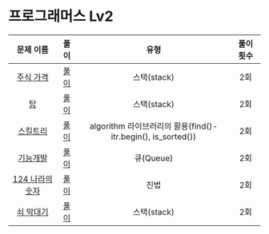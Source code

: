 # 프로그래머스 Lv2

| 문제 이름                             | 풀이                                  | 유형                                  | 풀이 횟수                           |
|:------------------------------:|:---------------------------------:|:---------------------------------:|:---------------------------------:|
|[주식 가격](https://programmers.co.kr/learn/courses/30/lessons/42584) |[풀이](/StockPrice/StockPrice/main.cpp) |스택(stack)   |2회 |
|[탑](https://programmers.co.kr/learn/courses/30/lessons/42588) |[풀이](/Tower/Tower/main.cpp) |스택(stack)   |2회 |
|[스킬트리](https://programmers.co.kr/learn/courses/30/lessons/49993) |[풀이](/SkillTree/SkillTree/main.cpp) |algorithm 라이브러리의 활용(find()-itr.begin(), is_sorted())    |2회 |
|[기능개발](https://programmers.co.kr/learn/courses/30/lessons/42586) |[풀이](/FunctionDev/FunctionDev/main.cpp) |큐(Queue)    |2회 |
|[124 나라의 숫자](https://programmers.co.kr/learn/courses/30/lessons/12899) |[풀이](/124WorldNumb/124WorldNumb/main.cpp) |진법     |2회 |
|[쇠 막대기](https://programmers.co.kr/learn/courses/30/lessons/42585) |[풀이](/IronBar/IronBar/main.cpp) |스택(stack)     |2회 |
